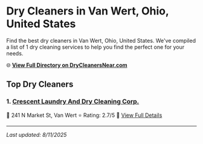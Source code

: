 # Dry Cleaners in Van Wert, Ohio, United States

Find the best dry cleaners in Van Wert, Ohio, United States. We've compiled a list of 1 dry cleaning services to help you find the perfect one for your needs.

🌐 **[View Full Directory on DryCleanersNear.com](https://drycleanersnear.com/city/US/Ohio/Van%20Wert)**

## Top Dry Cleaners

### 1. [Crescent Laundry And Dry Cleaning Corp.](https://drycleanersnear.com/dryCleaner/688c1fa4a7924e3e1d737baa/crescent-laundry-and-dry-cleaning-corp)
📍 241 N Market St, Van Wert
⭐ Rating: 2.7/5
🔗 [View Full Details](https://drycleanersnear.com/dryCleaner/688c1fa4a7924e3e1d737baa/crescent-laundry-and-dry-cleaning-corp)


---

*Last updated: 8/11/2025*
